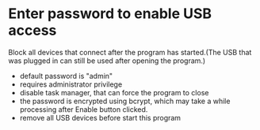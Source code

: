 # Enter password to enable USB access
Block all devices that connect after the program has started.(The USB that was plugged in can still be used after opening the program.)

* default password is "admin"
* requires administrator privilege
* disable task manager, that can force the program to close
* the password is encrypted using bcrypt, which may take a while processing after Enable button clicked.
* remove all USB devices before start this program
